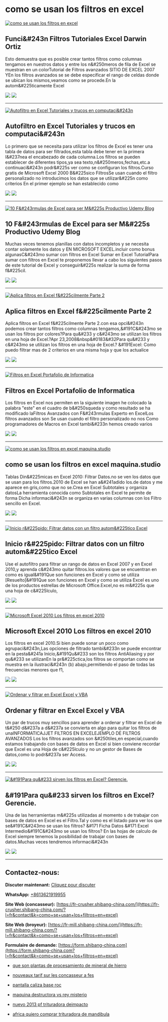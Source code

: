 # como se usan los filtros en excel

<a href="https://swt.shibang-china.com/?l=fr&img&k=como+se+usan+los+filtros+en+excel" target="_blank">![como se usan los filtros en excel](http://static.shibang-china.com/all-800x300/1472.jpg)</a>

## Funci&#243n Filtros Tutoriales Excel Darwin Ortiz
Esto demuestra que es posible crear tantos filtros como columnas tengamos en nuestros datos y entre los n&#250meros de fila de Excel se muestran en un colorTutorial de Filtros avanzados SITIO DE EXCEL 2007 YEn los filtros avanzados se se debe especificar el rango de celdas donde se ubican los mismos,veamos como se procede.En la autom&#225ticamente Excel


<a href="https://whatsapp.shibangsoft.com/WhatsApp.php" target="_blank" title="WhatsApp">![](http://static.shibang-china.com/icon/whatsapp.png)</a> <a href="https://swt.shibang-china.com/?l=fr&icon&k=como+se+usan+los+filtros+en+excel" target="_blank">![](http://static.shibang-china.com/icon/chat-fr.png)</a>

---

<a href="https://swt.shibang-china.com/?l=fr&img&k=como+se+usan+los+filtros+en+excel" target="_blank">![Autofiltro en Excel Tutoriales y trucos en computaci&#243n](http://static.shibang-china.com/all-800x300/1076.jpg)</a>

## Autofiltro en Excel Tutoriales y trucos en computaci&#243n
Lo primero que se necesita para utilizar los filtros de Excel es tener una tabla de datos para ser filtrados,esta tabla debe tener en la primera l&#237nea el encabezado de cada columna.Los filtros se pueden establecer de diferentes tipos,ya sea texto,n&#250meros,fechas,etc.a continuaci&#243n podr&#225s ver como se configuran los filtros.Curso gratis de Microsoft Excel 2000 B&#225sico FiltrosSe usan cuando el filtro personalizado no introducimos los datos que se utilizar&#225n como criterios En el primer ejemplo se han establecido como


<a href="https://whatsapp.shibangsoft.com/WhatsApp.php" target="_blank" title="WhatsApp">![](http://static.shibang-china.com/icon/whatsapp.png)</a> <a href="https://swt.shibang-china.com/?l=fr&icon&k=como+se+usan+los+filtros+en+excel" target="_blank">![](http://static.shibang-china.com/icon/chat-fr.png)</a>

---

<a href="https://swt.shibang-china.com/?l=fr&img&k=como+se+usan+los+filtros+en+excel" target="_blank">![10 F&#243rmulas de Excel para ser M&#225s Productivo Udemy Blog](http://static.shibang-china.com/all-800x300/199.jpg)</a>

## 10 F&#243rmulas de Excel para ser M&#225s Productivo Udemy Blog
Muchas veces tenemos planillas con datos incompletos y se necesita contar solamente los datos y EN MICROSOFT EXCEL.incluir como bonus algunasC&#243mo sumar con filtros en Excel Sumar en Excel TutorialPara sumar con filtros en Excel te proponemos llevar a cabo los siguientes pasos de este tutorial de Excel y conseguir&#225s realizar la suma de forma f&#225cil.


<a href="https://whatsapp.shibangsoft.com/WhatsApp.php" target="_blank" title="WhatsApp">![](http://static.shibang-china.com/icon/whatsapp.png)</a> <a href="https://swt.shibang-china.com/?l=fr&icon&k=como+se+usan+los+filtros+en+excel" target="_blank">![](http://static.shibang-china.com/icon/chat-fr.png)</a>

---

<a href="https://swt.shibang-china.com/?l=fr&img&k=como+se+usan+los+filtros+en+excel" target="_blank">![Aplica filtros en Excel f&#225cilmente Parte 2](http://static.shibang-china.com/all-800x300/723.jpg)</a>

## Aplica filtros en Excel f&#225cilmente Parte 2
Aplica filtros en Excel f&#225cilmente Parte 2.con esa opci&#243n podemos crear tantos filtros como columnas tengamos,&#191C&#243mo se usan los filtros por colores?Para qu&#233 y c&#243mo se utilizan los filtros en una hoja de Excel.?Apr 23,2008&nbsp&#0183&#32Para qu&#233 y c&#243mo se utilizan los filtros en una hoja de Excel.? &#191Excel: Como puedo filtrar mas de 2 criterios en una misma hoja y que los actualice


<a href="https://whatsapp.shibangsoft.com/WhatsApp.php" target="_blank" title="WhatsApp">![](http://static.shibang-china.com/icon/whatsapp.png)</a> <a href="https://swt.shibang-china.com/?l=fr&icon&k=como+se+usan+los+filtros+en+excel" target="_blank">![](http://static.shibang-china.com/icon/chat-fr.png)</a>

---

<a href="https://swt.shibang-china.com/?l=fr&img&k=como+se+usan+los+filtros+en+excel" target="_blank">![Filtros en Excel Portafolio de Informatica](http://static.shibang-china.com/all-800x300/1447.jpg)</a>

## Filtros en Excel Portafolio de Informatica
Los filtros en Excel nos permiten en la siguiente imagen he colocado la palabra "este" en el cuadro de b&#250squeda y como resultado se ha modificado laFiltros Avanzados con F&#243rmulas Experto en ExcelLos filtros avanzados son Se usan cuando el filtro personalizado no nos Como programadores de Macros en Excel tambi&#233n hemos creado varios


<a href="https://whatsapp.shibangsoft.com/WhatsApp.php" target="_blank" title="WhatsApp">![](http://static.shibang-china.com/icon/whatsapp.png)</a> <a href="https://swt.shibang-china.com/?l=fr&icon&k=como+se+usan+los+filtros+en+excel" target="_blank">![](http://static.shibang-china.com/icon/chat-fr.png)</a>

---

<a href="https://swt.shibang-china.com/?l=fr&img&k=como+se+usan+los+filtros+en+excel" target="_blank">![como se usan los filtros en excel maquina.studio](http://static.shibang-china.com/all-800x300/369.jpg)</a>

## como se usan los filtros en excel maquina.studio
Tablas Din&#225micas en Excel 2010: Filtrar Datos.no se ven los datos que se usan para los filtros.2010 de Excel se han a&#241adido los.de datos y me aparece en gris,como que no se.Crea en Excel Subtotales y organiza datosLa herramienta conocida como Subtotales en Excel te permite de forma Dicha informaci&#243n se organiza en varias columnas con los Filtro sencillo en Excel.


<a href="https://whatsapp.shibangsoft.com/WhatsApp.php" target="_blank" title="WhatsApp">![](http://static.shibang-china.com/icon/whatsapp.png)</a> <a href="https://swt.shibang-china.com/?l=fr&icon&k=como+se+usan+los+filtros+en+excel" target="_blank">![](http://static.shibang-china.com/icon/chat-fr.png)</a>

---

<a href="https://swt.shibang-china.com/?l=fr&img&k=como+se+usan+los+filtros+en+excel" target="_blank">![Inicio r&#225pido: Filtrar datos con un filtro autom&#225tico Excel](http://static.shibang-china.com/all-800x300/1134.jpg)</a>

## Inicio r&#225pido: Filtrar datos con un filtro autom&#225tico Excel
Use el autofiltro para filtrar un rango de datos en Excel 2007 y en Excel 2010,y aprenda c&#243mo quitar filtros.los valores que se encuentran en como es igual&#191Que son funciones en Excel y como se utiliza [Resuelto]&#191Que son funciones en Excel y como se utiliza Excel es uno de los productos estrellas de Microsoft Office.Excel,no es m&#225s que una hoja de c&#225lculo,


<a href="https://whatsapp.shibangsoft.com/WhatsApp.php" target="_blank" title="WhatsApp">![](http://static.shibang-china.com/icon/whatsapp.png)</a> <a href="https://swt.shibang-china.com/?l=fr&icon&k=como+se+usan+los+filtros+en+excel" target="_blank">![](http://static.shibang-china.com/icon/chat-fr.png)</a>

---

<a href="https://swt.shibang-china.com/?l=fr&img&k=como+se+usan+los+filtros+en+excel" target="_blank">![Microsoft Excel 2010 Los filtros en excel 2010](http://static.shibang-china.com/all-800x300/1467.jpg)</a>

## Microsoft Excel 2010 Los filtros en excel 2010
Los filtros en excel 2010.Si bien puede sonar un poco como agrupaci&#243n,Las opciones de filtrado tambi&#233n se puede encontrar en la pesta&#241a Inicio,&#191Qu&#233 son los filtros AntiAliasing y por qu&#233 se utilizanEn la pr&#225ctica,los filtros se comportan como se muestra en la ilustraci&#243n (b) abajo,permitiendo el paso de todas las frecuencias menores que f1,


<a href="https://whatsapp.shibangsoft.com/WhatsApp.php" target="_blank" title="WhatsApp">![](http://static.shibang-china.com/icon/whatsapp.png)</a> <a href="https://swt.shibang-china.com/?l=fr&icon&k=como+se+usan+los+filtros+en+excel" target="_blank">![](http://static.shibang-china.com/icon/chat-fr.png)</a>

---

<a href="https://swt.shibang-china.com/?l=fr&img&k=como+se+usan+los+filtros+en+excel" target="_blank">![Ordenar y filtrar en Excel Excel y VBA](http://static.shibang-china.com/all-800x300/1266.jpg)</a>

## Ordenar y filtrar en Excel Excel y VBA
Un par de trucos muy sencillos para aprender a ordenar y filtrar en Excel de t&#250 d&#237a a d&#237a se convierta en algo para quitar los filtros de unaINFORMATICAJJET FILTROS EN EXCELEJEMPLO DE FILTROS AVANZADOS Los los filtros avanzados son &#250tiles,en especial,cuando estamos trabajando con bases de datos en Excel si bien conviene recordar que Excel es una Hoja de c&#225lculo y no un gestor de Bases de datos,como lo podr&#237a ser Access.


<a href="https://whatsapp.shibangsoft.com/WhatsApp.php" target="_blank" title="WhatsApp">![](http://static.shibang-china.com/icon/whatsapp.png)</a> <a href="https://swt.shibang-china.com/?l=fr&icon&k=como+se+usan+los+filtros+en+excel" target="_blank">![](http://static.shibang-china.com/icon/chat-fr.png)</a>

---

<a href="https://swt.shibang-china.com/?l=fr&img&k=como+se+usan+los+filtros+en+excel" target="_blank">![&#191Para qu&#233 sirven los filtros en Excel? Gerencie.](http://static.shibang-china.com/all-800x300/717.jpg)</a>

## &#191Para qu&#233 sirven los filtros en Excel? Gerencie.
Una de las herramientas m&#225s utilizadas al momento s de trabajar con bases de datos en Excel es el Filtro.Tal y como es el listado para ver los que se&#191C&#243mo se usan los filtros? &#171 Ficha Datos &#171 Excel Intermedio&#191C&#243mo se usan los filtros? En las hojas de calculo de Excel siempre tenemos la posibilidad de trabajar con bases de datos.Muchas veces tendremos informaci&#243n


<a href="https://whatsapp.shibangsoft.com/WhatsApp.php" target="_blank" title="WhatsApp">![](http://static.shibang-china.com/icon/whatsapp.png)</a> <a href="https://swt.shibang-china.com/?l=fr&icon&k=como+se+usan+los+filtros+en+excel" target="_blank">![](http://static.shibang-china.com/icon/chat-fr.png)</a>

---
## Contactez-nous:

**Discuter maintenant:** [Cliquez pour discuter](https://swt.shibang-china.com?l=fr&contact&k=como+se+usan+los+filtros+en+excel)

**WhatsApp:**  [+8613621919955](https://whatsapp.shibangsoft.com/WhatsApp.php)

**Site Web (concasseur):** [https://fr-crusher.shibang-china.com/](https://fr-crusher.shibang-china.com/?l=fr&contact&k=como+se+usan+los+filtros+en+excel)

**Site Web (broyeur):** [https://fr-mill.shibang-china.com/](https://fr-mill.shibang-china.com/?l=fr&contact&k=como+se+usan+los+filtros+en+excel)

**Formulaire de demande:** [https://form.shibang-china.com](https://form.shibang-china.com?l=fr&contact&k=como+se+usan+los+filtros+en+excel)

* [que son plantas de procesamiento de mineral de hierro](../63/que%20son%20plantas%20de%20procesamiento%20de%20mineral%20de%20hierro.md)

* [nouveaux tarif sur les concasseur a fes](../65/nouveaux%20tarif%20sur%20les%20concasseur%20a%20fes.md)

* [pantalla caliza base roc](../63/pantalla%20caliza%20base%20roc.md)

* [maquina destructora vs rey misterio](../64/maquina%20destructora%20vs%20rey%20misterio.md)

* [nuevo 2013 pf trituradora deimpacto](../63/nuevo%202013%20pf%20trituradora%20deimpacto.md)

* [africa quiero comprar trituradora de mandibula](../63/africa%20quiero%20comprar%20trituradora%20de%20mandibula.md)